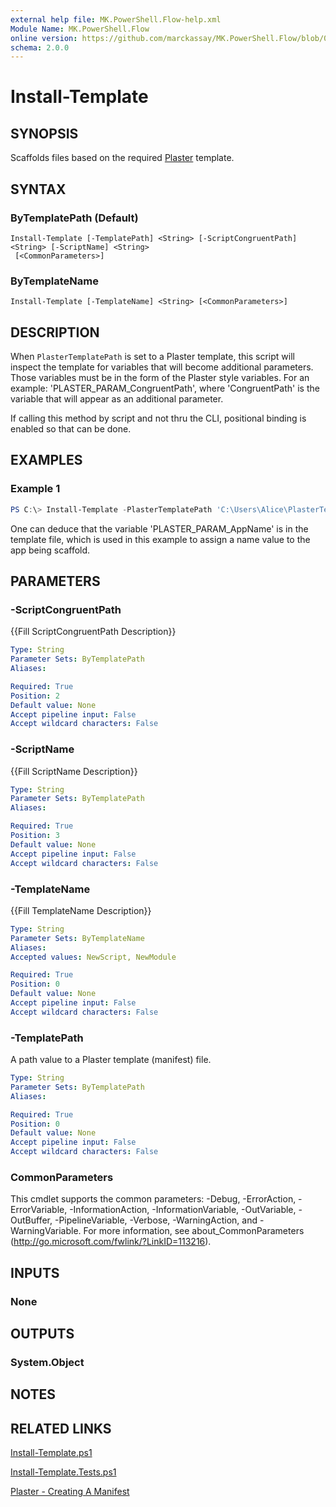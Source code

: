 ```yaml
---
external help file: MK.PowerShell.Flow-help.xml
Module Name: MK.PowerShell.Flow
online version: https://github.com/marckassay/MK.PowerShell.Flow/blob/0.0.4/docs/Install-Template.md
schema: 2.0.0
---
```


# Install-Template

## SYNOPSIS
Scaffolds files based on the required [Plaster](https://github.com/PowerShell/Plaster) template.

## SYNTAX

### ByTemplatePath (Default)
```
Install-Template [-TemplatePath] <String> [-ScriptCongruentPath] <String> [-ScriptName] <String>
 [<CommonParameters>]
```

### ByTemplateName
```
Install-Template [-TemplateName] <String> [<CommonParameters>]
```

## DESCRIPTION
When `PlasterTemplatePath` is set to a Plaster template, this script will inspect the template for variables that will become additional parameters. Those variables must be in the form of the Plaster style variables. For an example: 'PLASTER_PARAM_CongruentPath', where 'CongruentPath' is the variable that will appear as an additional parameter.

If calling this method by script and not thru the CLI, positional binding is enabled so that can be done.

## EXAMPLES

### Example 1
```powershell
PS C:\> Install-Template -PlasterTemplatePath 'C:\Users\Alice\PlasterTemplates\NewMVC\plasterManifest_en-US.xml' -AppName 'CoffeeApp'
```

One can deduce that the variable 'PLASTER_PARAM_AppName' is in the template file, which is used in this example to assign a name value to the app being scaffold.

## PARAMETERS

### -ScriptCongruentPath
{{Fill ScriptCongruentPath Description}}

```yaml
Type: String
Parameter Sets: ByTemplatePath
Aliases:

Required: True
Position: 2
Default value: None
Accept pipeline input: False
Accept wildcard characters: False
```

### -ScriptName
{{Fill ScriptName Description}}

```yaml
Type: String
Parameter Sets: ByTemplatePath
Aliases:

Required: True
Position: 3
Default value: None
Accept pipeline input: False
Accept wildcard characters: False
```

### -TemplateName
{{Fill TemplateName Description}}

```yaml
Type: String
Parameter Sets: ByTemplateName
Aliases:
Accepted values: NewScript, NewModule

Required: True
Position: 0
Default value: None
Accept pipeline input: False
Accept wildcard characters: False
```

### -TemplatePath
A path value to a Plaster template (manifest) file.

```yaml
Type: String
Parameter Sets: ByTemplatePath
Aliases:

Required: True
Position: 0
Default value: None
Accept pipeline input: False
Accept wildcard characters: False
```

### CommonParameters
This cmdlet supports the common parameters: -Debug, -ErrorAction, -ErrorVariable, -InformationAction, -InformationVariable, -OutVariable, -OutBuffer, -PipelineVariable, -Verbose, -WarningAction, and -WarningVariable. For more information, see about_CommonParameters (http://go.microsoft.com/fwlink/?LinkID=113216).

## INPUTS

### None

## OUTPUTS

### System.Object

## NOTES

## RELATED LINKS

[Install-Template.ps1](https://github.com/marckassay/MK.PowerShell.Flow/blob/0.0.4/src/scaffolds/Install-Template.ps1)

[Install-Template.Tests.ps1](https://github.com/marckassay/MK.PowerShell.Flow/blob/0.0.4/test/scaffolds/Install-Template.Tests.ps1)

[Plaster - Creating A Manifest](https://github.com/PowerShell/Plaster/blob/master/docs/en-US/about_Plaster_CreatingAManifest.help.md)
